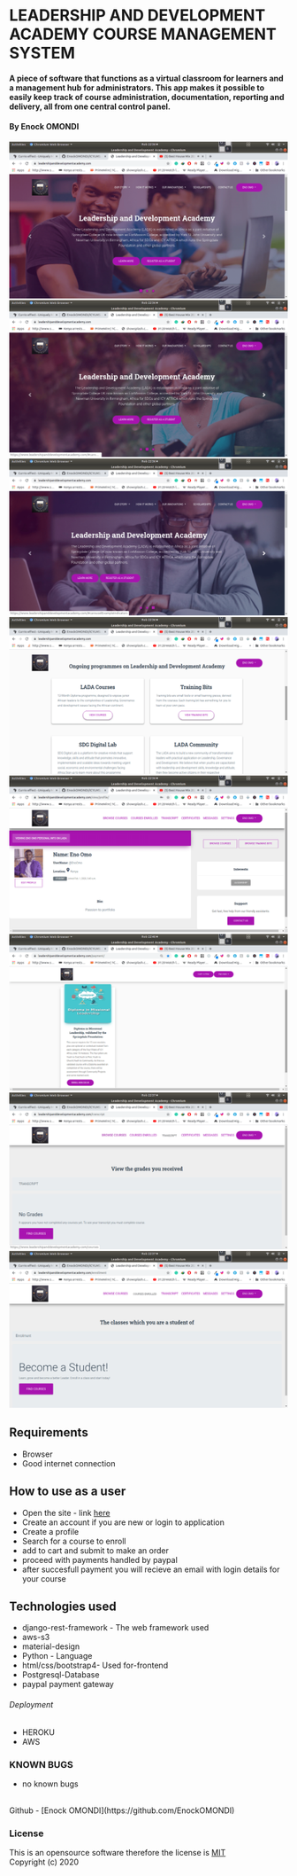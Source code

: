 # LEADERSHIP AND DEVELOPMENT ACADEMY COURSE MANAGEMENT SYSTEM
#### A piece of software that functions as a virtual classroom for learners and a management hub for administrators. This app makes it possible to easily keep track of course administration, documentation, reporting and delivery, all from one central control panel.

#### By ****Enock OMONDI****

![Landing page](1.png)
![Landing page 2](2.png)
![Landing page 3](3.png)
![Landing page 4](4.png)
![profile](5.png)
![course](8.png)
![page ](7.png)
![page ](6.png)

## Requirements
* Browser
* Good internet connection

## How to use as a user
* Open the site - link [here](https://www.leadershipanddevelopmentacademy.com/)
* Create an account if you are new or login to application
* Create a profile 
* Search for a course to enroll
* add to cart and submit to make an order
* proceed with payments handled by paypal
* after succesfull payment you will recieve an email with login details for your course

<!-- ## How to use as admin
* Open the site - link [here]()
* login to application
* Search for different orders made
* Click on desired Item order to process
*  -->


## Technologies used
* django-rest-framework  - The web framework used
* aws-s3
* material-design
* Python - Language
* html/css/bootstrap4- Used for-frontend
* Postgresql-Database
* paypal payment gateway


###### Deployment
* HEROKU
* AWS


### KNOWN BUGS
- no known bugs


<br>
Github - [Enock OMONDI](https://github.com/EnockOMONDI)

### License
This is an opensource software therefore the license is [MIT](https://choosealicense.com/licenses/mit/)
<br>
Copyright (c) 2020 